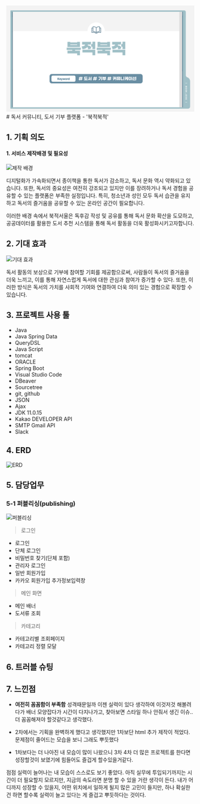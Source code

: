 <img src="https://github.com/catcatsang/bookJeogSeoul-Publishing/blob/master/%EC%8A%AC%EB%9D%BC%EC%9D%B4%EB%93%9C1.PNG">
# 독서 커뮤니티, 도서 기부 플랫폼 - '북적북적'

## 1. 기획 의도

#### 1. 서비스 제작배경 및 필요성

![제작 배경](temp-statistics.png)

디지털화가 가속화되면서 종이책을 통한 독서가 감소하고, 독서 문화 역시 약화되고 있습니다. 
또한, 독서의 중요성은 여전히 강조되고 있지만 이를 장려하거나 독서 경험을 공유할 수 있는 플랫폼은 부족한 실정입니다.
특히, 청소년과 성인 모두 독서 습관을 유지하고 독서의 즐거움을 공유할 수 있는 온라인 공간이 필요합니다. 

이러한 배경 속에서 북적서울은 독후감 작성 및 공유를 통해 독서 문화 확산을 도모하고, 공공데이터를 활용한 도서 추천 시스템을 통해 독서 활동을 더욱 활성화시키고자합니다.



## 2. 기대 효과

![기대 효과](temp-whyuseus.png)

독서 활동의 보상으로 기부에 참여할 기회를 제공함으로써, 사람들이 독서의 즐거움을 더욱 느끼고, 이를 통해 자연스럽게 독서에 대한 관심과 참여가 증가할 수 있다. 또한, 이러한 방식은 독서의 가치를 사회적 기여와 연결하여 더욱 의미 있는 경험으로 확장할 수 있습니다.


## 3. 프로젝트 사용 툴

-   Java
-   Java Spring Data
-   QueryDSL
-   Java Script
-   tomcat
-   ORACLE
-   Spring Boot
-   Visual Studio Code
-   DBeaver
-   Sourcetree
-   git, github
-   JSON
-   Ajax
-   JDK 11.0.15
-   Kakao DEVELOPER API
-   SMTP Gmail API
-   Slack

## 4. ERD

![ERD](../)

## 5. 담당업무

### 5-1 퍼블리싱(publishing)

![퍼블리싱](../)

> 로그인

-   로그인 
-   단체 로그인 
-   비밀번호 찾기(단체 포함)
-   관리자 로그인
-   일반 회원가입
-   카카오 회원가입 추가정보입력창
  

> 메인 화면

-   메인 배너
-   도서류 조회


> 카테고리

- 카테고리별 조회페이지
- 카테고리 정렬 모달

## 6. 트러블 슈팅


## 7. 느낀점

-   **여전히 꼼꼼함이 부족함** 성격때문일까 이젠 실력이 있다 생각하여 이것저것 해볼려다가 배너 모양잡다가 시간이 다지나가고, 찾아보면 스타일 하나 안줘서 생긴 이슈.. 더 꼼꼼해져야 할것같다고 생각했다.

-   2차에서는 기획을 완벽하게 했다고 생각했지만 1차보단 html 추가 제작이 적었다. 문제점이 줄어드는 모습을 보니 그래도 뿌듯했다

-   1차보다는 더 나아진 내 모습이 많이 나왔으니 3차 4차 더 많은 프로젝트를 한다면 성장할것이 보였기에 힘들어도 즐겁게 할수있을거같다.

점점 실력이 늘어나는 내 모습이 스스로도 보기 좋았다. 아직 실무에 투입되기까지는 시간이 더 필요할지 모르지만, 지금의 속도라면 분명 할 수 있을 거란 생각이 든다. 내가 어디까지 성장할 수 있을지, 어떤 위치에서 일하게 될지 많은 고민이 들지만, 하나 확실한 건 하면 할수록 실력이 늘고 있다는 게 즐겁고 뿌듯하다는 것이다.
